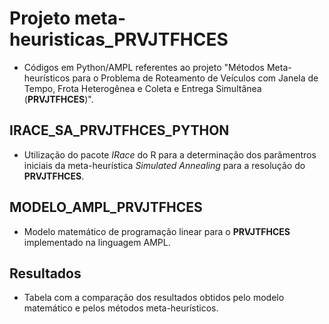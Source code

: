 # Projeto meta-heuristicas_PRVJTFHCES
 * Códigos em Python/AMPL referentes ao projeto "Métodos Meta-heurísticos para o Problema de Roteamento de Veículos com Janela de Tempo, Frota Heterogênea e Coleta e Entrega Simultânea (**PRVJTFHCES**)".

 ## IRACE_SA_PRVJTFHCES_PYTHON

 * Utilização do pacote *IRace* do R para a determinação dos parâmentros iniciais da meta-heurística *Simulated Annealing* para a resolução do **PRVJTFHCES**.
 
 ## MODELO_AMPL_PRVJTFHCES
 
 * Modelo matemático de programação linear para o **PRVJTFHCES** implementado na linguagem AMPL.
 
 ## Resultados
 
 * Tabela com a comparação dos resultados obtidos pelo modelo matemático e pelos métodos meta-heurísticos.
